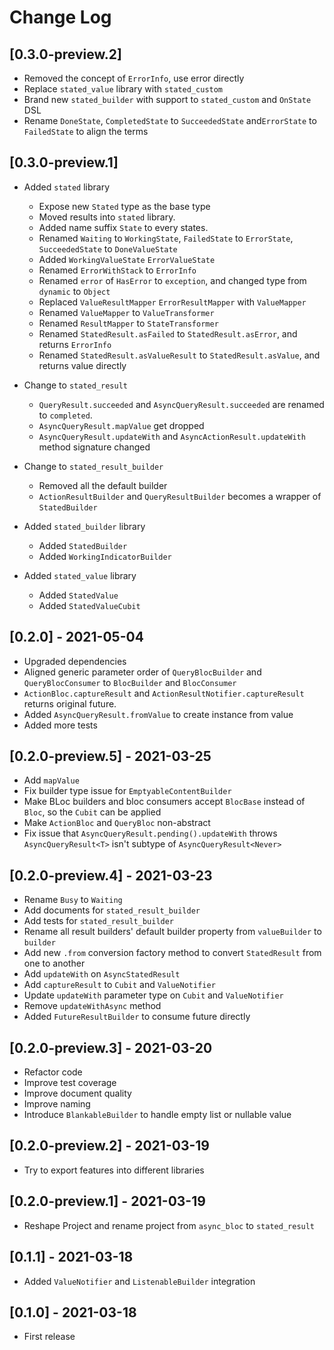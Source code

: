 # Change Log

## [0.3.0-preview.2]

* Removed the concept of `ErrorInfo`, use error directly
* Replace `stated_value` library with `stated_custom`
* Brand new `stated_builder` with support to `stated_custom` and `OnState` DSL
* Rename `DoneState`, `CompletedState` to `SucceededState` and`ErrorState` to `FailedState` to align the terms

## [0.3.0-preview.1]

* Added `stated` library
  * Expose new `Stated` type as the base type
  * Moved results into `stated` library.
  * Added name suffix `State` to every states.
  * Renamed `Waiting` to `WorkingState`, `FailedState` to `ErrorState`, `SucceededState` to `DoneValueState`
  * Added `WorkingValueState` `ErrorValueState`
  * Renamed `ErrorWithStack` to `ErrorInfo`
  * Renamed `error` of `HasError` to `exception`, and changed type from `dynamic` to `Object`
  * Replaced `ValueResultMapper` `ErrorResultMapper` with `ValueMapper`
  * Renamed `ValueMapper` to `ValueTransformer`
  * Renamed `ResultMapper` to `StateTransformer`
  * Renamed `StatedResult.asFailed` to `StatedResult.asError`, and returns `ErrorInfo`
  * Renamed `StatedResult.asValueResult` to `StatedResult.asValue`, and returns value directly

* Change to `stated_result`
  * `QueryResult.succeeded` and `AsyncQueryResult.succeeded` are renamed to `completed`.
  * `AsyncQueryResult.mapValue` get dropped
  * `AsyncQueryResult.updateWith` and `AsyncActionResult.updateWith` method signature changed

* Change to `stated_result_builder`
  * Removed all the default builder
  * `ActionResultBuilder` and `QueryResultBuilder` becomes a wrapper of `StatedBuilder`

* Added `stated_builder` library
  * Added `StatedBuilder`
  * Added `WorkingIndicatorBuilder`

* Added `stated_value` library
  * Added `StatedValue`
  * Added `StatedValueCubit`

## [0.2.0] - 2021-05-04

* Upgraded dependencies
* Aligned generic parameter order of `QueryBlocBuilder` and `QueryBlocConsumer` to `BlocBuilder` and `BlocConsumer`
* `ActionBloc.captureResult` and `ActionResultNotifier.captureResult` returns original future.
* Added `AsyncQueryResult.fromValue` to create instance from value
* Added more tests

## [0.2.0-preview.5] - 2021-03-25

* Add `mapValue`
* Fix builder type issue for `EmptyableContentBuilder`
* Make BLoc builders and bloc consumers accept `BlocBase` instead of `Bloc`, so the `Cubit` can be applied
* Make `ActionBloc` and `QueryBloc` non-abstract
* Fix issue that `AsyncQueryResult.pending().updateWith` throws `AsyncQueryResult<T>` isn't subtype of `AsyncQueryResult<Never>`

## [0.2.0-preview.4] - 2021-03-23

* Rename `Busy` to `Waiting`
* Add documents for `stated_result_builder`
* Add tests for `stated_result_builder`
* Rename all result builders' default builder property from `valueBuilder` to `builder`
* Add new `.from` conversion factory method to convert `StatedResult` from one to another
* Add `updateWith` on `AsyncStatedResult`
* Add `captureResult` to `Cubit` and `ValueNotifier`
* Update `updateWith` parameter type on `Cubit` and `ValueNotifier`
* Remove `updateWithAsync` method
* Added `FutureResultBuilder` to consume future directly

## [0.2.0-preview.3] - 2021-03-20

* Refactor code
* Improve test coverage
* Improve document quality
* Improve naming
* Introduce `BlankableBuilder` to handle empty list or nullable value

## [0.2.0-preview.2] - 2021-03-19

* Try to export features into different libraries

## [0.2.0-preview.1] - 2021-03-19

* Reshape Project and rename project from `async_bloc` to `stated_result`

## [0.1.1] - 2021-03-18

* Added `ValueNotifier` and `ListenableBuilder` integration

## [0.1.0] - 2021-03-18

* First release
